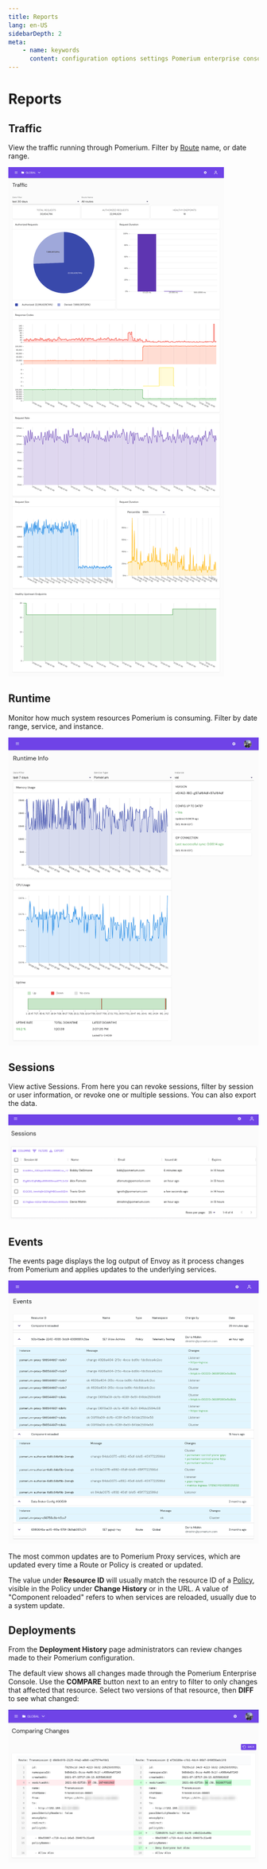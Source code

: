 ```yaml
---
title: Reports
lang: en-US
sidebarDepth: 2
meta:
    - name: keywords
      content: configuration options settings Pomerium enterprise console
---
```


# Reports

## Traffic

View the traffic running through Pomerium. Filter by [Route][route-concept] name, or date range.

![The Traffic page in Pomerium Enterprise](../img/traffic-fullpage.png)


## Runtime

Monitor how much system resources Pomerium is consuming. Filter by date range, service, and instance.

![The Runtime Info page in Pomerium Enterprise](../img/runtime-fullpage.png)


## Sessions

View active Sessions. From here you can revoke sessions, filter by session or user information, or revoke one or multiple sessions. You can also export the data.

![The Sessions page in Pomerium Enterprise](../img/sessions-fullpage.png)


## Events

The events page displays the log output of Envoy as it process changes from Pomerium and applies updates to the underlying services.

![The Events page in Pomerium Enterprise](../img/events-fullpage.png)

The most common updates are to Pomerium Proxy services, which are updated every time a Route or Policy is created or updated.

The value under **Resource ID** will usually match the resource ID of a [Policy][policy-reference], visible in the Policy under **Change History** or in the URL. A value of "Component reloaded" refers to when services are reloaded, usually due to a system update.


## Deployments

From the **Deployment History** page administrators can review changes made to their Pomerium configuration.

The default view shows all changes made through the Pomerium Enterprise Console. Use the **COMPARE** button next to an entry to filter to only changes that affected that resource. Select two versions of that resource, then **DIFF** to see what changed:

![A screenshot showing the diff of a change to a route, adding a policy](../img/deployment-diff.png)


[route-concept]: /enterprise/concepts.md#routes
[route-reference]: /enterprise/reference/manage.md#routes
[namespace-concept]: /enterprise/concepts.md#namespaces
[namespace-reference]: /enterprise/reference/configure.md#namespaces
[service-accounts-concept]: /enterprise/concepts.md#service-accounts
[policy-reference]: /enterprise/reference/manage.md#policies-2
